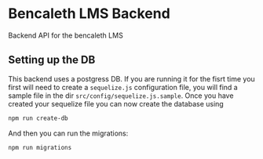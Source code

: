 # Bencaleth LMS Backend
Backend API for the bencaleth LMS
## Setting up the DB
This backend uses a postgress DB. If you are running it for the fisrt time you first will need to create a `sequelize.js` configuration file, you will find a sample file in the dir `src/config/sequelize.js.sample`. Once you have created your sequelize file you can now create the database using 
```bash
npm run create-db
```
And then you can run the migrations:
```bash
npm run migrations
```